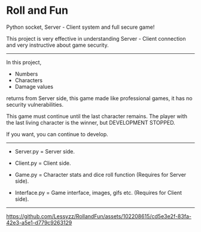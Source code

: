 # Roll and Fun

Python socket, Server - Client system and full secure game!

This project is very effective in understanding Server - Client connection and very instructive about game security.

---

In this project,

- Numbers
- Characters
- Damage values

returns from Server side, this game made like professional games, it has no security vulnerabilities.


This game must continue until the last character remains. The player with the last living character is the winner, but DEVELOPMENT STOPPED.

If you want, you can continue to develop.

---

- Server.py = Server side.

- Client.py = Client side.

- Game.py = Character stats and dice roll function (Requires for Server side).

- Interface.py = Game interface, images, gifs etc. (Requires for Client side).

---

https://github.com/Lessyzz/RollandFun/assets/102208615/cd5e3e2f-83fa-42e3-a5e1-d779c9263129
